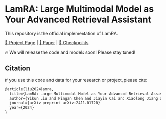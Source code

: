 # LamRA: Large Multimodal Model as Your Advanced Retrieval Assistant

This repository is the official implementation of LamRA.

[🏡 Project Page](https://code-kunkun.github.io/LamRA/) |  [📄 Paper](https://arxiv.org/abs/2412.01720) | [🤗 Checkpoints](https://github.com/Code-kunkun/LamRA)


🔥 We will release the code and models soon! Please stay tuned!

## Citation
If you use this code and data for your research or project, please cite:
```latex
@article{liu2024lamra,
  title={LamRA: Large Multimodal Model as Your Advanced Retrieval Assistant},
  author={Yikun Liu and Pingan Chen and Jiayin Cai and Xiaolong Jiang and Yao Hu and Jiangchao Yao and Yanfeng Wang and Weidi Xie},
  journal={arXiv preprint arXiv:2412.01720}
  year={2024}
}
```